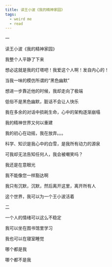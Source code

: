 ```yaml
---
title: 读王小波《我的精神家园》
tags:
  - weird me
  - read
---
```



一

读王小波《我的精神家园》

我整个人平静了下来

想必这就是我的灯塔吧！我爱这个人啊！发自内心的！

当我一味的模仿所谓的“黑色幽默”

想进一步靠近他的时候，我却走向了极端

低俗不是黑色幽默，脏话不会让人快乐

我在多余的对话中损耗生命，心中的架构逐渐崩塌

我的精神世界又何以重建

我的初心在动摇，我在放弃。。。

科学、知识是我心中的白雪，是我所有动力的源泉

可我却无法告知任何人，我会被嘲笑吗？

我还是在意眼光

我不能像您一样豁达啊

我只有沉默，沉默，然后离开这里，离开所有人

这个世界，我可以为一个王小波活着



二

一个人的情绪可以这么不稳定

我可以坐在图书馆里学习

我也可以在寝室睡觉

哪个都是我

哪个都不是我
